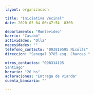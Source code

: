 ```yaml
---
layout: organizacion

title: "Iniciativa Vecinal"
date: 2020-05-04 00:47:54 -0300

departamento: "Montevideo"
barrio: "Casabó"
actividades: "Olla"
necesidades: ""
telefono_contacto: "093819595 Nicolás"
direccion: "Senegal 3785 esq. Charcas."

otros_contactos: "098314195
Santiago"
horario: "20 hs"
aclaraciones: "Entrega de vianda"
cuenta_bancaria: ""

---
```

